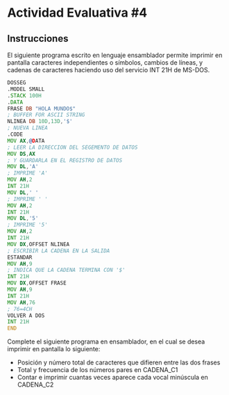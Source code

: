 # Actividad Evaluativa #4

## Instrucciones

El siguiente programa escrito en lenguaje ensamblador permite imprimir en pantalla
caracteres independientes o símbolos, cambios de líneas, y cadenas de caracteres
haciendo uso del servicio INT 21H de MS-DOS.

```asm
DOSSEG
.MODEL SMALL
.STACK 100H
.DATA
FRASE DB "HOLA MUNDO$"
; BUFFER FOR ASCII STRING
NLINEA DB 10D,13D,'$'
; NUEVA LINEA
.CODE
MOV AX,@DATA
; LEER LA DIRECCION DEL SEGEMENTO DE DATOS
MOV DS,AX
; Y GUARDARLA EN EL REGISTRO DE DATOS
MOV DL,'A'
; IMPRIME 'A'
MOV AH,2
INT 21H
MOV DL,' '
; IMPRIME ' '
MOV AH,2
INT 21H
MOV DL,'5'
; IMPRIME '5'
MOV AH,2
INT 21H
MOV DX,OFFSET NLINEA
; ESCRIBIR LA CADENA EN LA SALIDA
ESTANDAR
MOV AH,9
; INDICA QUE LA CADENA TERMINA CON '$'
INT 21H
MOV DX,OFFSET FRASE
MOV AH,9
INT 21H
MOV AH,76
; 76=4CH
VOLVER A DOS
INT 21H
END
```

Complete el siguiente programa en ensamblador, en el cual se desea imprimir en pantalla lo siguiente:

* Posición y número total de caracteres que difieren entre las dos frases
* Total y frecuencia de los números pares en CADENA_C1
* Contar e imprimir cuantas veces aparece cada vocal minúscula en CADENA_C2